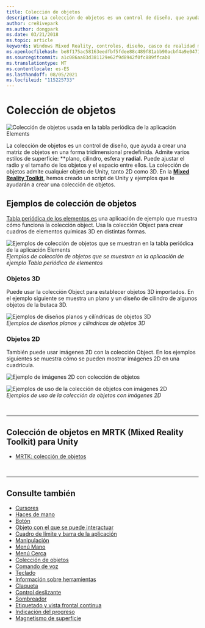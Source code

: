 ```yaml
---
title: Colección de objetos
description: La colección de objetos es un control de diseño, que ayuda a crear una matriz de objetos en una forma tridimensional predefinida.
author: cre8ivepark
ms.author: dongpark
ms.date: 03/21/2018
ms.topic: article
keywords: Windows Mixed Reality, controles, diseño, casco de realidad mixta, casco de realidad mixta de Windows, casco de realidad virtual, HoloLens, colección de objetos, 2D, 3D, MRTK, Mixed Reality Toolkit
ms.openlocfilehash: be8f175ac58163eedfbf5fdee88c489f81abb90acbf4a9e04710be8443f070f0
ms.sourcegitcommit: a1c086aa83d381129e62f9d8942f0fc889ffcab0
ms.translationtype: MT
ms.contentlocale: es-ES
ms.lasthandoff: 08/05/2021
ms.locfileid: "115225733"
---
```

# <a name="object-collection"></a>Colección de objetos

![Colección de objetos usada en la tabla periódica de la aplicación Elements](images/UX_Hero_ObjectCollection.jpg)<br>

La colección de objetos es un control de diseño, que ayuda a crear una matriz de objetos en una forma tridimensional predefinida. Admite varios estilos de superficie: **plano, cilindro, esfera y **radial.** Puede ajustar el radio y el tamaño de los objetos y el espacio entre ellos. La colección de objetos admite cualquier objeto de Unity, tanto 2D como 3D. En la **[Mixed Reality Toolkit](/windows/mixed-reality/mrtk-unity/features/ux-building-blocks/object-collection)**, hemos creado un script de Unity y ejemplos que le ayudarán a crear una colección de objetos.

## <a name="object-collection-examples"></a>Ejemplos de colección de objetos

[Tabla periódica de los elementos es](../develop/unity/periodic-table-of-the-elements.md) una aplicación de ejemplo que muestra cómo funciona la colección object. Usa la colección Object para crear cuadros de elementos químicas 3D en distintas formas.

![Ejemplos de colección de objetos que se muestran en la tabla periódica de la aplicación Elements](images/periodictable-collections-1000px.jpg)<br>
*Ejemplos de colección de objetos que se muestran en la aplicación de ejemplo Tabla periódica de elementos*

### <a name="3d-objects"></a>Objetos 3D

Puede usar la colección Object para establecer objetos 3D importados. En el ejemplo siguiente se muestra un plano y un diseño de cilindro de algunos objetos de la butaca 3D.

![Ejemplos de diseños planos y cilíndricas de objetos 3D](images/objectcollection-3dobjects-1000px.jpg)<br>
*Ejemplos de diseños planos y cilíndricas de objetos 3D*

### <a name="2d-objects"></a>Objetos 2D

También puede usar imágenes 2D con la colección Object. En los ejemplos siguientes se muestra cómo se pueden mostrar imágenes 2D en una cuadrícula.

![Ejemplo de imágenes 2D con colección de objetos](images/940px-layout-3dobjects-3.jpg)

![Ejemplos de uso de la colección de objetos con imágenes 2D](images/940px-layout-2dimages.jpg)<br>
*Ejemplos de uso de la colección de objetos con imágenes 2D*

<br>

---

## <a name="object-collection-in-mrtk-mixed-reality-toolkit-for-unity"></a>Colección de objetos en MRTK (Mixed Reality Toolkit) para Unity

* [MRTK: colección de objetos](/windows/mixed-reality/mrtk-unity/features/ux-building-blocks/object-collection)

<br>

---

## <a name="see-also"></a>Consulte también

* [Cursores](cursors.md)
* [Haces de mano](point-and-commit.md)
* [Botón](button.md)
* [Objeto con el que se puede interactuar](interactable-object.md)
* [Cuadro de límite y barra de la aplicación](app-bar-and-bounding-box.md)
* [Manipulación](direct-manipulation.md)
* [Menú Mano](hand-menu.md)
* [Menú Cerca](near-menu.md)
* [Colección de objetos](object-collection.md)
* [Comando de voz](voice-input.md)
* [Teclado](keyboard.md)
* [Información sobre herramientas](tooltip.md)
* [Claqueta](slate.md)
* [Control deslizante](slider.md)
* [Sombreador](shader.md)
* [Etiquetado y vista frontal continua](billboarding-and-tag-along.md)
* [Indicación del progreso](progress.md)
* [Magnetismo de superficie](surface-magnetism.md)